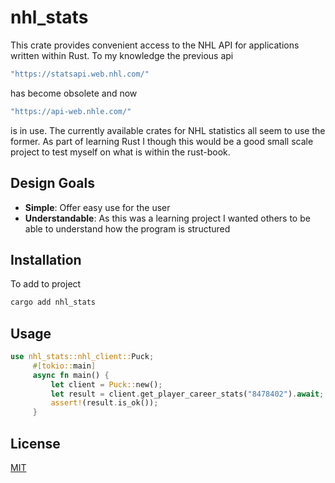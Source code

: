 # nhl_stats

This crate provides convenient access to the NHL API for applications written within Rust. To my knowledge the previous api 
```bash
"https://statsapi.web.nhl.com/" 
```
has become obsolete and now 
```bash
"https://api-web.nhle.com/"
```
is in use. The currently available crates for NHL statistics all seem to use the former. 
As part of learning Rust I though this would be a good small scale project to test myself on what is within the rust-book. 

## Design Goals

* **Simple**: Offer easy use for the user 
* **Understandable**: As this was a learning project I wanted others to be able to understand how the program is structured

## Installation

To add to project 

```bash
cargo add nhl_stats
```

## Usage

```rust
use nhl_stats::nhl_client::Puck;
     #[tokio::main]
     async fn main() {
         let client = Puck::new();
         let result = client.get_player_career_stats("8478402").await;
         assert!(result.is_ok());
     }
```

## License

[MIT](https://choosealicense.com/licenses/mit/)
